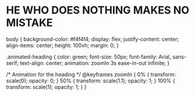 <!DOCTYPE html>
<html lang="en">
<head>
    <meta charset="UTF-8">
    <meta name="viewport" content="width=device-width, initial-scale=1.0">
    <title>Heading Example</title>
    <link rel="stylesheet" href="styles.css">
</head>
<body>
    <h1 class="animated-heading">HE WHO DOES NOTHING MAKES NO MISTAKE</h1>
</body>
</html>
<link rel="stylesheet" href="styles.css">
body {
    background-color: #f4f4f4;
    display: flex;
    justify-content: center;
    align-items: center;
    height: 100vh;
    margin: 0;
}

.animated-heading {
    color: green;
    font-size: 50px;
    font-family: Arial, sans-serif;
    text-align: center;
    animation: zoomIn 3s ease-in-out infinite;
}

/* Animation for the heading */
@keyframes zoomIn {
    0% {
        transform: scale(0);
        opacity: 0;
    }
    50% {
        transform: scale(1.1);
        opacity: 1;
    }
    100% {
        transform: scale(1);
        opacity: 1;
    }
}
